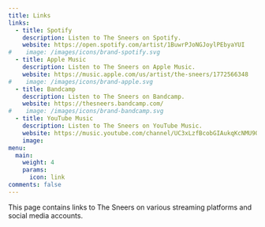 ```yaml
---
title: Links
links:
  - title: Spotify
    description: Listen to The Sneers on Spotify.
    website: https://open.spotify.com/artist/1BuwrPJoNGJoylPEbyaYUI
#    image: /images/icons/brand-spotify.svg
  - title: Apple Music
    description: Listen to The Sneers on Apple Music.
    website: https://music.apple.com/us/artist/the-sneers/1772566348
#    image: /images/icons/brand-apple.svg
  - title: Bandcamp
    description: Listen to The Sneers on Bandcamp.
    website: https://thesneers.bandcamp.com/
#    image: /images/icons/brand-bandcamp.svg
  - title: YouTube Music
    description: Listen to The Sneers on YouTube Music.
    website: https://music.youtube.com/channel/UC3xLzfBcobGIAukqKcNMU9Q
    image: 
menu:
  main:
    weight: 4
    params:
      icon: link
comments: false
---
```

This page contains links to The Sneers on various streaming platforms and social media accounts.